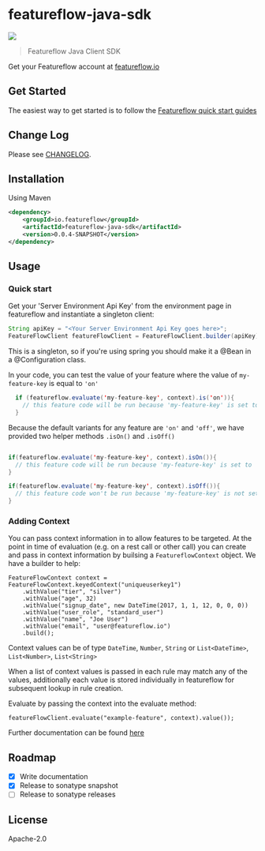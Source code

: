# featureflow-java-sdk

[![][dependency-img]][dependency-url]

> Featureflow Java Client SDK

Get your Featureflow account at [featureflow.io](http://www.featureflow.io)

## Get Started

The easiest way to get started is to follow the [Featureflow quick start guides](http://docs.featureflow.io/docs)

## Change Log

Please see [CHANGELOG](https://github.com/featureflow/featureflow-java-sdk/blob/master/CHANGELOG.md).

## Installation

Using Maven
```xml
<dependency>
    <groupId>io.featureflow</groupId>
    <artifactId>featureflow-java-sdk</artifactId>
    <version>0.0.4-SNAPSHOT</version>
</dependency>
```

## Usage

### Quick start

Get your 'Server Environment Api Key' from the environment page in featureflow and instantiate a singleton client:

```java
String apiKey = "<Your Server Environment Api Key goes here>";
FeatureFlowClient featureFlowClient = FeatureFlowClient.builder(apiKey).build();
```
This is a singleton, so if you're using spring you should make it a @Bean in a @Configuration class.

In your code, you can test the value of your feature where the value of `my-feature-key` is equal to `'on'` 
```java
  if (featureflow.evaluate('my-feature-key', context).is('on')){
    // this feature code will be run because 'my-feature-key' is set to 'on'
  }
```

Because the default variants for any feature are `'on'` and `'off'`, we have provided two helper methods `.isOn()` and `.isOff()`

```java

if(featureflow.evaluate('my-feature-key', context).isOn()){
  // this feature code will be run because 'my-feature-key' is set to 'on'
}

if(featureflow.evaluate('my-feature-key', context).isOff()){
  // this feature code won't be run because 'my-feature-key' is not set to 'off'
}
```

### Adding Context
You can pass context information in to allow features to be targeted.
At the point in time of evaluation (e.g. on a rest call or other call) you can create and pass in context information by builsing a `FeatureflowContext` object. We have a builder to help:

```aidl
FeatureFlowContext context = FeatureFlowContext.keyedContext("uniqueuserkey1")
    .withValue("tier", "silver")
    .withValue("age", 32)
    .withValue("signup_date", new DateTime(2017, 1, 1, 12, 0, 0, 0))
    .withValue("user_role", "standard_user")
    .withValue("name", "Joe User")
    .withValue("email", "user@featureflow.io")
    .build();

```
Context values can be of type `DateTime`, `Number`, `String` or `List<DateTime>`, `List<Number>`, `List<String>`

When a list of context values is passed in each rule may match any of the values, additionally each value is stored individually in featureflow for subsequent lookup in rule creation.

Evaluate by passing the context into the evaluate method:

```
featureFlowClient.evaluate("example-feature", context).value());
```


Further documentation can be found [here](http://docs.featureflow.io/docs)

## Roadmap
- [x] Write documentation
- [x] Release to sonatype snapshot
- [ ] Release to sonatype releases

## License

Apache-2.0

[dependency-url]: https://www.featureflow.io
[dependency-img]: https://www.featureflow.io/wp-content/uploads/2016/12/featureflow-web.png